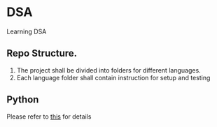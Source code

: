 # DSA
Learning DSA

## Repo Structure.
1. The project shall be divided into folders for different languages.
2. Each language folder shall contain instruction for setup and testing

## Python
Please refer to [this](./python/README.md) for details
